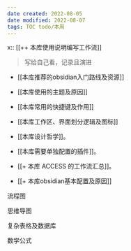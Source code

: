 ```yaml
---
date created: 2022-08-05
date modified: 2022-08-07
tags: TOC todo/本周
---
```

x:: [[++ 本库使用说明编写工作流]]

> 写给自己看，记录且演进
- [[本库推荐的obsidian入门路线及资源]]
- [[本库使用的主题及原因]]
- [[本库常用的快捷键及作用]]
- [[本库工作区、界面划分逻辑及图标]]
- [[本库设计哲学]]。
- [[本库需要单独配置的插件]]。
- [[+ 本库 ACCESS 的工作流汇总]]。

- [[+ 本库obsidian基本配置及原因]]


流程图

思维导图

复杂表格及数据库

数学公式


